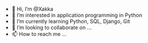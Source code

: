 - 👋 Hi, I’m @Xakka
- 👀 I’m interested in application programming in Python
- 🌱 I’m currently learning Python, SQL, Django, Git
- 💞️ I’m looking to collaborate on ...
- 📫 How to reach me ...

<!---
Xakka/Xakka is a ✨ special ✨ repository because its `README.md` (this file) appears on your GitHub profile.
You can click the Preview link to take a look at your changes.
--->
